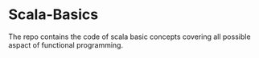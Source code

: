 # Scala-Basics
The repo contains the code of scala basic concepts covering all possible aspact of functional programming.

